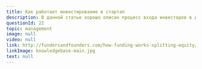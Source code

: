 ```yaml
---
title: Как работает инвестирование в стартап
description: В данной статье хорошо описан процесс входа инвесторов в долю компании. Идея в том, что после каждого раунда инвестиций у вас уменьшается доля от пирога, но сам пирог становится больше и вы всегда в выигрыше.
questionId: 22
topic: management
image: null
video: null
link: http://fundersandfounders.com/how-funding-works-splitting-equity/
linkImage: knowledgebase-main.jpg
text: null
---
```

